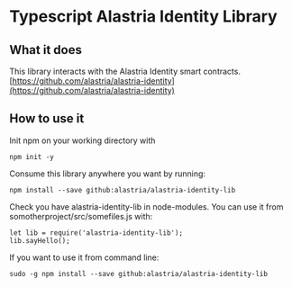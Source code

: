 # Typescript Alastria Identity Library 
## What it does
This library interacts with the Alastria Identity smart contracts. 
[https://github.com/alastria/alastria-identity](https://github.com/alastria/alastria-identity)

## How to use it
Init npm on your working directory with
```
npm init -y
```
Consume this library anywhere you want by running:
```
npm install --save github:alastria/alastria-identity-lib
```
Check you have alastria-identity-lib in node-modules.
You can use it from somotherproject/src/somefiles.js with:
```
let lib = require('alastria-identity-lib');
lib.sayHello();
```
If you want to use it from command line:
```
sudo -g npm install --save github:alastria/alastria-identity-lib
```
